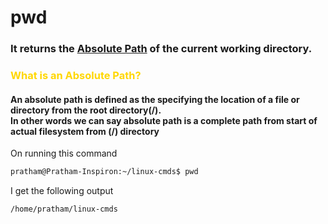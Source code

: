 # pwd

### It returns the <u>Absolute Path</u> of the current working directory.

<h3 style="color : gold">What is an Absolute Path?</h3>
<h4>
An absolute path is defined as the specifying the location of a file or directory from the root directory(/). <br>
In other words we can say absolute path is a complete path from start of actual filesystem from (/) directory
</h4>

On running this command
```bash
pratham@Pratham-Inspiron:~/linux-cmds$ pwd
```
I get the following output
```bash
/home/pratham/linux-cmds
```